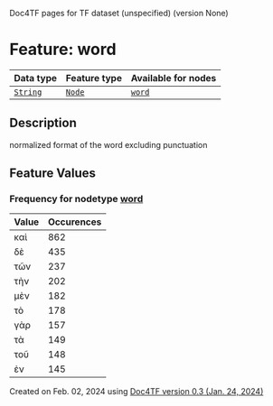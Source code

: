 Doc4TF pages for TF dataset (unspecified) (version None)
# Feature: word
Data type|Feature type|Available for nodes
---|---|---
[`String`](featurebydatatype.md#string)|[`Node`](featurebytype.md#node)| [`word`](featurebynodetype.md#word) 
## Description
normalized format of the word excluding punctuation
## Feature Values
### Frequency for nodetype [word](featurebynodetype.md#word)
Value|Occurences
---|---
καὶ|862
δὲ|435
τῶν|237
τὴν|202
μὲν|182
τὸ|178
γὰρ|157
τὰ|149
τοῦ|148
ἐν|145
 

Created on Feb. 02, 2024 using [Doc4TF  version 0.3 (Jan. 24, 2024)](https://github.com/tonyjurg/Doc4TF) 